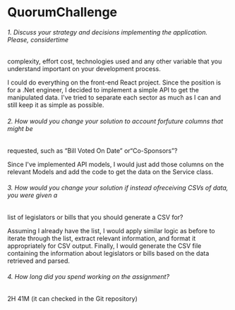 # QuorumChallenge

###### 1. Discuss your strategy and decisions implementing the application. Please, considertime
complexity, effort cost, technologies used and any other variable that you understand
important on your development process.

I could do everything on the front-end React project. Since the position is for a .Net engineer, I decided to implement a simple API to get the manipulated data.
I've tried to separate each sector as much as I can and still keep it as simple as possible. 

###### 2. How would you change your solution to account forfuture columns that might be
requested, such as “Bill Voted On Date” or“Co-Sponsors”?

Since I've implemented API models, I would just add those columns on the relevant Models and add the code to get the data on the Service class.

###### 3. How would you change your solution if instead ofreceiving CSVs of data, you were given a
list of legislators or bills that you should generate a CSV for?

Assuming I already have the list, I would apply similar logic as before to iterate through the list, extract relevant information, and format it appropriately for CSV output. Finally, I would generate the CSV file containing the information about legislators or bills based on the data retrieved and parsed.

###### 4. How long did you spend working on the assignment?
2H 41M (it can checked in the Git repository)
